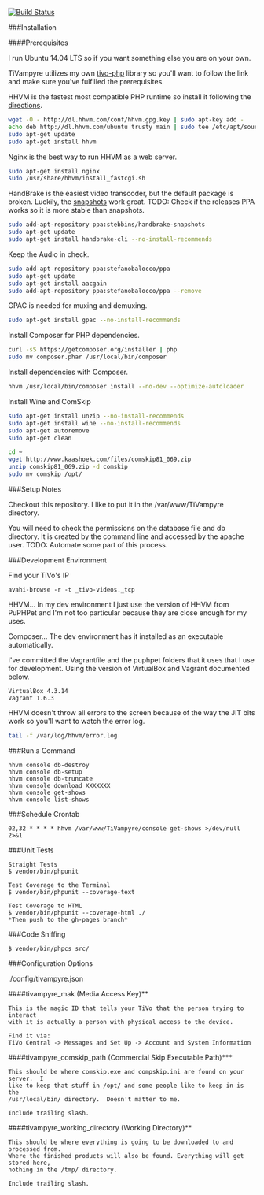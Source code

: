 [![Build Status](https://travis-ci.org/jimlind/TiVampyre.png?branch=master)](https://travis-ci.org/jimlind/TiVampyre)

###Installation

####Prerequisites

I run Ubuntu 14.04 LTS so if you want something else you are on your own.

TiVampyre utilizes my own [tivo-php](https://github.com/jimlind/tivo-php) library so you'll
want to follow the link and make sure you've fulfilled the prerequisites.

HHVM is the fastest most compatible PHP runtime so install it following the
[directions](https://github.com/facebook/hhvm/wiki/Prebuilt-Packages-on-Ubuntu-14.04).
```sh
wget -O - http://dl.hhvm.com/conf/hhvm.gpg.key | sudo apt-key add -
echo deb http://dl.hhvm.com/ubuntu trusty main | sudo tee /etc/apt/sources.list.d/hhvm.list
sudo apt-get update
sudo apt-get install hhvm
```

Nginx is the best way to run HHVM as a web server.
```sh
sudo apt-get install nginx
sudo /usr/share/hhvm/install_fastcgi.sh
```

HandBrake is the easiest video transcoder, but the default package is broken. Luckily,
the [snapshots](https://launchpad.net/~stebbins/+archive/ubuntu/handbrake-snapshots) work great.
TODO: Check if the releases PPA works so it is more stable than snapshots.
```sh
sudo add-apt-repository ppa:stebbins/handbrake-snapshots
sudo apt-get update
sudo apt-get install handbrake-cli --no-install-recommends
```

Keep the Audio in check.
```sh
sudo add-apt-repository ppa:stefanobalocco/ppa
sudo apt-get update
sudo apt-get install aacgain
sudo add-apt-repository ppa:stefanobalocco/ppa --remove
```

GPAC is needed for muxing and demuxing.
```sh
sudo apt-get install gpac --no-install-recommends
```

Install Composer for PHP dependencies.
```sh
curl -sS https://getcomposer.org/installer | php
sudo mv composer.phar /usr/local/bin/composer
```

Install dependencies with Composer.
```sh
hhvm /usr/local/bin/composer install --no-dev --optimize-autoloader
```

Install Wine and ComSkip
```sh
sudo apt-get install unzip --no-install-recommends
sudo apt-get install wine --no-install-recommends
sudo apt-get autoremove
sudo apt-get clean

cd ~
wget http://www.kaashoek.com/files/comskip81_069.zip
unzip comskip81_069.zip -d comskip
sudo mv comskip /opt/
```

###Setup Notes

Checkout this repository.
I like to put it in the /var/www/TiVampyre directory.

You will need to check the permissions on the database file and db directory.
It is created by the command line and accessed by the apache user.
TODO: Automate some part of this process.

###Development Environment

Find your TiVo's IP
```
avahi-browse -r -t _tivo-videos._tcp
```

HHVM...
In my dev environment I just use the version of HHVM from PuPHPet and I'm not too
particular because they are close enough for my uses.

Composer...
The dev environment has it installed as an executable
automatically.

I've committed the Vagrantfile and the puphpet folders that it uses that I use for
development. Using the version of VirtualBox and Vagrant documented below.

```
VirtualBox 4.3.14
Vagrant 1.6.3
```

HHVM doesn't throw all errors to the screen because of the way the JIT bits work so
you'll want to watch the error log.

```sh
tail -f /var/log/hhvm/error.log
```

###Run a Command

    hhvm console db-destroy
    hhvm console db-setup
    hhvm console db-truncate
    hhvm console download XXXXXXX
    hhvm console get-shows
    hhvm console list-shows

###Schedule Crontab
```
02,32 * * * * hhvm /var/www/TiVampyre/console get-shows >/dev/null 2>&1
```

###Unit Tests

    Straight Tests
    $ vendor/bin/phpunit

    Test Coverage to the Terminal
    $ vendor/bin/phpunit --coverage-text

    Test Coverage to HTML
    $ vendor/bin/phpunit --coverage-html ./
    *Then push to the gh-pages branch*

###Code Sniffing

    $ vendor/bin/phpcs src/

###Configuration Options

./config/tivampyre.json

####tivampyre_mak (Media Access Key)**

    This is the magic ID that tells your TiVo that the person trying to interact
    with it is actually a person with physical access to the device.

    Find it via:
    TiVo Central -> Messages and Set Up -> Account and System Information

####tivampyre_comskip_path (Commercial Skip Executable Path)***

    This should be where comskip.exe and compskip.ini are found on your server.  I
    like to keep that stuff in /opt/ and some people like to keep in is the
    /usr/local/bin/ directory.  Doesn't matter to me.

    Include trailing slash.

####tivampyre_working_directory (Working Directory)**

    This should be where everything is going to be downloaded to and processed from.
    Where the finished products will also be found. Everything will get stored here,
    nothing in the /tmp/ directory.

    Include trailing slash.
